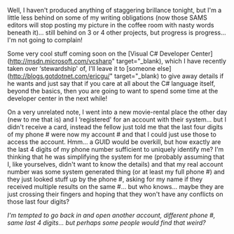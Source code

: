 Well, I haven't produced anything of staggering brillance tonight, but I'm a little less behind on some of my writing obligations (now those SAMS editors will stop posting my picture in the coffee room with nasty words beneath it)... still behind on 3 or 4 other projects, but progress is progress... I'm not going to complain!

Some very cool stuff coming soon on the [Visual C# Developer Center](http://msdn.microsoft.com/vcsharp" target="_blank), which I have recently taken over &#8216;stewardship' of, I'll leave it to [someone else](http://blogs.gotdotnet.com/ericgu/" target="_blank) to give away details if he wants and just say that if you care at all about the C# language itself, beyond the basics, then you are going to want to spend some time at the developer center in the next while!

On a very unrelated note, I went into a new movie-rental place the other day (new to me that is) and I &#8216;registered' for an account with their system... but I didn't receive a card, instead the fellow just told me that the last four digits of my phone # were now my account # and that I could just use those to access the account. Hmm... a GUID would be overkill, but how exactly are the last 4 digits of my phone number sufficient to uniquely identify me? I'm thinking that he was simplifying the system for me (probably assuming that I, like yourselves, didn't want to know the details) and that my real account number was some system generated thing (or at least my full phone #) and they just looked stuff up by the phone #, asking for my name if they received multiple results on the same #... but who knows... maybe they are just crossing their fingers and hoping that they won't have any conflicts on those last four digits?

_I'm tempted to go back in and open another account, different phone #, same last 4 digits... but perhaps some people would find that weird?_